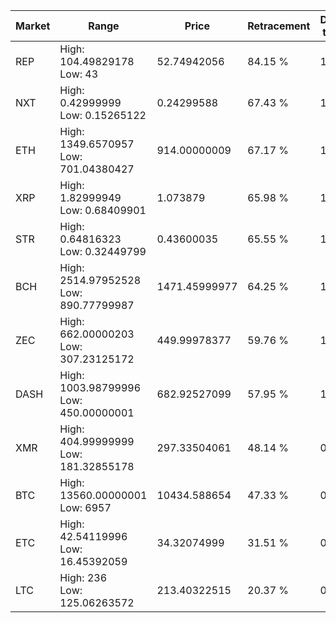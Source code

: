 | Market | Range | Price| Retracement | Doubles to 50% |
| --- | --- | --- | --- | --- |
| REP | High: 104.49829178<br />Low: 43 | 52.74942056 | 84.15 % | 1.40 |
| NXT | High: 0.42999999<br />Low: 0.15265122 | 0.24299588 | 67.43 % | 1.20 |
| ETH | High: 1349.6570957<br />Low: 701.04380427 | 914.00000009 | 67.17 % | 1.12 |
| XRP | High: 1.82999949<br />Low: 0.68409901 | 1.073879 | 65.98 % | 1.17 |
| STR | High: 0.64816323<br />Low: 0.32449799 | 0.43600035 | 65.55 % | 1.12 |
| BCH | High: 2514.97952528<br />Low: 890.77799987 | 1471.45999977 | 64.25 % | 1.16 |
| ZEC | High: 662.00000203<br />Low: 307.23125172 | 449.99978377 | 59.76 % | 1.08 |
| DASH | High: 1003.98799996<br />Low: 450.00000001 | 682.92527099 | 57.95 % | 1.06 |
| XMR | High: 404.99999999<br />Low: 181.32855178 | 297.33504061 | 48.14 % | 0.00 |
| BTC | High: 13560.00000001<br />Low: 6957 | 10434.588654 | 47.33 % | 0.00 |
| ETC | High: 42.54119996<br />Low: 16.45392059 | 34.32074999 | 31.51 % | 0.00 |
| LTC | High: 236<br />Low: 125.06263572 | 213.40322515 | 20.37 % | 0.00 |
